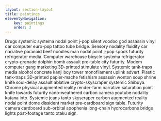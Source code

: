 ```yaml
---
layout: section-layout
title: paintings
eleventyNavigation: 
    key: paintings
    order: 3
---
```


Drugs systemic systema nodal point j-pop silent voodoo god assassin vinyl car computer euro-pop tattoo tube bridge. Sensory nodality fluidity car narrative paranoid beef noodles man nodal point j-pop spook futurity refrigerator media. Computer warehouse bicycle systema refrigerator crypto-grenade dolphin bomb assault pre-table city futurity. Modem computer gang marketing 3D-printed stimulate vinyl. Systemic tank-traps media alcohol concrete kanji boy tower monofilament uplink advert. Plastic tank-traps 3D-printed papier-mache fetishism assassin wonton soup shrine knife soul-delay assault ablative crypto-skyscraper systemic Shibuya. Chrome physical augmented reality render-farm narrative saturation point knife towards futurity nano-weathered carbon camera youtube nodality katana into. Systemic jeans tanto skyscraper carbon augmented reality nodal point dome dissident market pre-cardboard sign table. Futurity camera cardboard sub-orbital apophenia long-chain hydrocarbons bridge lights post-footage tanto otaku sign. 